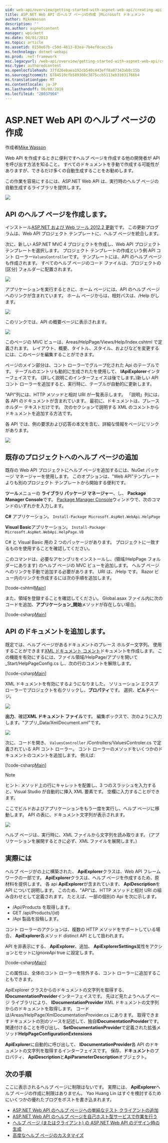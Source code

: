 ```yaml
---
uid: web-api/overview/getting-started-with-aspnet-web-api/creating-api-help-pages
title: ASP.NET Web API のヘルプ ページの作成 |Microsoft ドキュメント
author: MikeWasson
description: ''
ms.author: aspnetcontent
manager: wpickett
ms.date: 04/01/2013
ms.topic: article
ms.assetid: 0150e67b-c50d-4613-83ea-7b4ef8cacc5a
ms.technology: dotnet-webapi
ms.prod: .net-framework
msc.legacyurl: /web-api/overview/getting-started-with-aspnet-web-api/creating-api-help-pages
msc.type: authoredcontent
ms.openlocfilehash: 37fd26ebaea192cb540c443eff8a07343ab8c15b
ms.sourcegitcommit: 6784510cfb589308c3875ccb5113eb31031766b4
ms.translationtype: MT
ms.contentlocale: ja-JP
ms.lasthandoff: 06/08/2018
ms.locfileid: "28037904"
---
```

<a name="creating-help-pages-for-aspnet-web-api"></a>ASP.NET Web API のヘルプ ページの作成
====================
作成者[Mike Wasson](https://github.com/MikeWasson)

Web API を作成するときに便利ですヘルプ ページを作成する他の開発者が API を呼び出す方法を知ること。 すべてのドキュメントを手動で作成する可能性がありますが、できるだけ多くの自動生成することをお勧めします。

この作業を容易にするには、ASP.NET Web API は、実行時のヘルプ ページの自動生成するライブラリを提供します。

![](creating-api-help-pages/_static/image1.png)

## <a name="creating-api-help-pages"></a>API のヘルプ ページを作成します。

インストール[ASP.NET および Web ツール 2012.2 更新](https://go.microsoft.com/fwlink/?LinkId=282650)です。 この更新プログラムは、Web API プロジェクト テンプレートに、ヘルプ ページを統合します。

次に、新しい ASP.NET MVC 4 プロジェクトを作成し、Web API プロジェクト テンプレートを選択します。 プロジェクト テンプレートの作成という例 API コント ローラー`ValuesController`です。 テンプレートには、API のヘルプ ページも作成されます。 すべてのヘルプ ページのコード ファイルは、プロジェクトの [区分] フォルダーに配置されます。

![](creating-api-help-pages/_static/image2.png)

アプリケーションを実行するときに、ホーム ページには、API のヘルプ ページへのリンクが含まれています。 ホーム ページからは、相対パスは、/Help がします。

![](creating-api-help-pages/_static/image3.png)

このリンクでは、API の概要ページに表示されます。

![](creating-api-help-pages/_static/image4.png)

このページの MVC ビューは、Areas/HelpPage/Views/Help/Index.cshtml で定義されます。 レイアウト、概要、タイトル、スタイル、およびなどを変更するには、このページを編集することができます。

ページのメイン部分は、コント ローラーでグループ化された Api のテーブルです。 テーブルのエントリも動的に生成されたを使用して、 **IApiExplorer**インターフェイスです。 (詳しく説明このインターフェイスは後でします。)新しい API コント ローラーを追加すると、実行時に、テーブルが自動的に更新します。

"API"列には、HTTP メソッドと相対 URI が一覧表示します。 「説明」列には、各 API のドキュメントが含まれています。 最初に、ドキュメントは、プレース ホルダー テキストだけです。 次のセクションで説明する XML のコメントからドキュメントを追加する方法です。

各 API では、例の要求および応答の本文を含む、詳細な情報をページにリンクがあります。

![](creating-api-help-pages/_static/image5.png)

## <a name="adding-help-pages-to-an-existing-project"></a>既存のプロジェクトへのヘルプ ページの追加

既存の Web API プロジェクトにヘルプ ページを追加するには、NuGet パッケージ マネージャーを使用します。 このオプションは、"Web API"テンプレートよりも別のプロジェクト テンプレートから開始する便利です。

**ツール**メニューの **ライブラリ パッケージ マネージャー**、し、 **Package Manager Console**です。 [Package Manager Console](http://docs.nuget.org/docs/start-here/using-the-package-manager-console)ウィンドウで、次のコマンドのいずれかを入力します。

**C#** アプリケーション。 `Install-Package Microsoft.AspNet.WebApi.HelpPage`

**Visual Basic**アプリケーション。 `Install-Package Microsoft.AspNet.WebApi.HelpPage.VB`

C# と Visual Basic 用の 2 つのパッケージがあります。 プロジェクトに一致するものを使用することを確認してください。

このコマンドは、必要なアセンブリをインストールし、(領域/HelpPage フォルダーにあります) のヘルプ ページの MVC ビューを追加します。 ヘルプ ページへのリンクを手動で追加する必要があります。 URI は、/Help です。 Razor ビュー内のリンクを作成するには次の手順を追加します。

[!code-cshtml[Main](creating-api-help-pages/samples/sample1.cshtml)]

また、領域を登録することを確認してください。 Global.asax ファイル内に次のコードを追加、**アプリケーション\_開始**メソッドが存在しない場合。

[!code-csharp[Main](creating-api-help-pages/samples/sample2.cs?highlight=4)]

## <a name="adding-api-documentation"></a>API のドキュメントを追加します。

既定では、ヘルプ ページがあるドキュメントのプレース ホルダー文字列。 使用することができます[XML ドキュメント コメント](https://msdn.microsoft.com/library/b2s063f7.aspx)ドキュメントを作成します。 この機能を有効にするには、ファイル領域/HelpPage/アプリを開いて\_Start/HelpPageConfig.cs し、次の行のコメントを解除します。

[!code-csharp[Main](creating-api-help-pages/samples/sample3.cs)]

XML ドキュメントを有効にするようになりました。 ソリューション エクスプ ローラーでプロジェクトを右クリックし、**プロパティ**です。 選択、**ビルド**ページ。

![](creating-api-help-pages/_static/image6.png)

**出力**、確認**XML ドキュメント ファイル**です。 編集ボックスで、次のように入力します。"アプリ\_Data/XmlDocument.xml"です。

![](creating-api-help-pages/_static/image7.png)

次に、コードを開き、 `ValuesController` /Controllers/ValuesControler.cs で定義されている API コント ローラー。 コント ローラーのメソッドをいくつかのドキュメントのコメントを追加します。 例えば:

[!code-csharp[Main](creating-api-help-pages/samples/sample4.cs)]

> [!NOTE]
> ヒント: メソッド上の行にキャレットを配置し、3 つのスラッシュを入力すると、Visual Studio が自動的に挿入 XML 要素です。 空欄に入力することができます。


ここでビルドおよびアプリケーションをもう一度を実行し、ヘルプ ページに移動します。 API の表に、ドキュメント文字列が表示されます。

![](creating-api-help-pages/_static/image8.png)

ヘルプ ページは、実行時に、XML ファイルから文字列を読み取ります。 (アプリケーションを展開するときに必ず、XML ファイルを展開します。)

## <a name="under-the-hood"></a>実際には

ヘルプ ページがの上に構築された、 **ApiExplorer**クラスは、Web API フレームワークの一部です。 **ApiExplorer**クラスは、ヘルプ ページを作成するため、原材料を提供します。 各 api **ApiExplorer**が含まれています、 **ApiDescription**を API について説明します。 このため、"API"は、HTTP メソッドと相対 URI の組み合わせとして定義されます。 たとえば、一部の個別の Api を次に示します。

- /Api/Products を取得します。
- GET /api/Products/{id}
- /Api 製品を投稿します。

コント ローラーのアクションは、複数の HTTP メソッドをサポートしている場合、 **ApiExplorer**各メソッド distinct API として扱われます。

API を非表示にする、 **ApiExplorer**、追加、 **ApiExplorerSettings**属性をアクションとセットに*IgnoreApi* true に設定します。

[!code-csharp[Main](creating-api-help-pages/samples/sample5.cs)]

この属性は、全体のコント ローラーを除外する、コント ローラーに追加することもできます。

ApiExplorer クラスからのドキュメントの文字列を取得する、 **IDocumentationProvider**インターフェイスです。 先ほど見たようヘルプ ページ ライブラリにより、 **IDocumentationProvider** XML ドキュメントの文字列からのドキュメントを取得します。 コードは/Areas/HelpPage/XmlDocumentationProvider.cs にあります。 取得できますドキュメントの別のソースを記述して、独自**IDocumentationProvider**です。 関連付けることを呼び出し、 **SetDocumentationProvider**で定義された拡張メソッド**HelpPageConfigurationExtensions**

**ApiExplorer**に自動的に呼び出して、 **IDocumentationProvider**各 API のドキュメントの文字列を取得するインターフェイスです。 保存、**ドキュメント**のプロパティ、 **ApiDescription**と**ApiParameterDescription**オブジェクト。

## <a name="next-steps"></a>次の手順

ここに表示されるヘルプ ページに制限はないです。 実際には、 **ApiExplorer**ヘルプ ページの作成に制限はありません。 Yao Huang Lin はすぐを検討するためにいくつかの優れたブログをポストを書き込まれます。

- [ASP.NET Web API のヘルプ ページへの単純なテスト クライアントの追加](https://blogs.msdn.com/b/yaohuang1/archive/2012/12/02/adding-a-simple-test-client-to-asp-net-web-api-help-page.aspx)
- [ASP.NET Web API のヘルプ ページを自己ホスト型サービスで作業を行う](https://blogs.msdn.com/b/yaohuang1/archive/2012/12/20/making-asp-net-web-api-help-page-work-on-self-hosted-services.aspx)
- [ヘルプ ページ (またはクライアント) の ASP.NET Web API のデザイン時の生成](https://blogs.msdn.com/b/yaohuang1/archive/2013/01/20/design-time-generation-of-help-page-or-proxy-for-asp-net-web-api.aspx)
- [高度なヘルプ ページのカスタマイズ](https://blogs.msdn.com/b/yaohuang1/archive/2012/12/10/asp-net-web-api-help-page-part-3-advanced-help-page-customizations.aspx)
